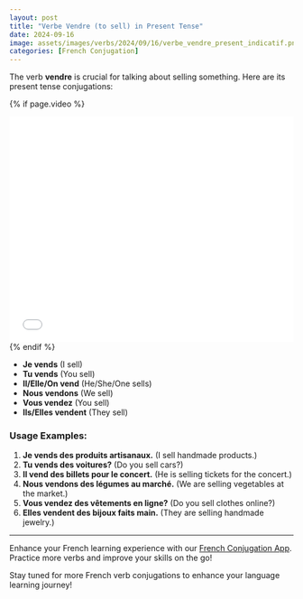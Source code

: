 ```yaml
---
layout: post
title: "Verbe Vendre (to sell) in Present Tense"
date: 2024-09-16
image: assets/images/verbs/2024/09/16/verbe_vendre_present_indicatif.png
categories: [French Conjugation]
---
```


The verb **vendre** is crucial for talking about selling something. Here are its present tense conjugations:

<!-- Video Embed Section -->
{% if page.video %}
<div class="video-embed">
  <iframe width="100%" height="400" src="{{ page.video | escape }}" frameborder="0" allowfullscreen></iframe>
</div>
{% endif %}

- **Je vends** (I sell)
- **Tu vends** (You sell)
- **Il/Elle/On vend** (He/She/One sells)
- **Nous vendons** (We sell)
- **Vous vendez** (You sell)
- **Ils/Elles vendent** (They sell)

### Usage Examples:

1. **Je vends des produits artisanaux.** (I sell handmade products.)
2. **Tu vends des voitures?** (Do you sell cars?)
3. **Il vend des billets pour le concert.** (He is selling tickets for the concert.)
4. **Nous vendons des légumes au marché.** (We are selling vegetables at the market.)
5. **Vous vendez des vêtements en ligne?** (Do you sell clothes online?)
6. **Elles vendent des bijoux faits main.** (They are selling handmade jewelry.)

---

Enhance your French learning experience with our [French Conjugation App]({{site.appStore.url}}). Practice more verbs and improve your skills on the go!

Stay tuned for more French verb conjugations to enhance your language learning journey!